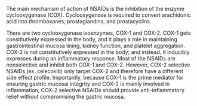 The main mechanism of action of NSAIDs is the inhibition of the enzyme cyclooxygenase (COX). Cyclooxygenase is required to convert arachidonic acid into thromboxanes, prostaglandins, and prostacyclins.

There are two cyclooxygenase isoenzymes, COX-1 and COX-2. COX-1 gets constitutively expressed in the body, and it plays a role in maintaining gastrointestinal mucosa lining, kidney function, and platelet aggregation. COX-2 is not constitutively expressed in the body; and instead, it inducibly expresses during an inflammatory response. Most of the NSAIDs are nonselective and inhibit both COX-1 and COX-2. However, COX-2 selective NSAIDs (ex. celecoxib) only target COX-2 and therefore have a different side effect profile. Importantly, because COX-1 is the prime mediator for ensuring gastric mucosal integrity and COX-2 is mainly involved in inflammation, COX-2 selective NSAIDs should provide anti-inflammatory relief without compromising the gastric mucosa.